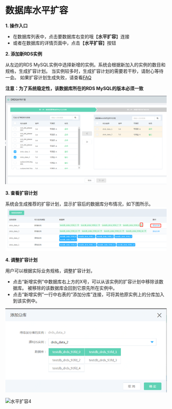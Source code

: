 # 数据库水平扩容

**1. 操作入口**
- 在数据库列表中，点击要数据库右变的哦【**水平扩容**】连接
- 或者在数据库的详情页面中，点击【**水平扩容**】按钮


**2. 添加新RDS实例**

从左边的RDS MySQL实例中选择新增的实例。系统会根据新加入的实例的数目和规格，生成扩容计划。 当实例较多时，生成扩容计划的需要若干秒，请耐心等待一会。
如果扩容计划生成失败，请查看[FAQ](https://docs.jdcloud.com/cn/drds/faq)

**注意：为了系统稳定性，该数据库所在的RDS MySQL的版本必须一致**

![水平扩容1](../../../../../../image/DRDS/database-expansion-1.png)

**3. 查看扩容计划**

系统会生成推荐的扩容计划，显示扩容后的数据库分布情况，如下图所示。
![水平扩容2](../../../../../../image/DRDS/database-expansion-2.png)

**4. 调整扩容计划**

用户可以根据实际业务规格，调整扩容计划，
- 点击“新增实例”中数据库右上方的X号，可以从该实例的扩容计划中移除该数据库。 被移除的该数据库会回到它原先所在实例中。
-  点击“新增实例”一行中右表的“添加分库”连接，可将其他原实例上的分库加入到该实例中。

![水平扩容3](../../../../../../image/DRDS/database-expansion-3.png)

![水平扩容4](../../../../../../image/DRDS/database-expansion-4.png)
